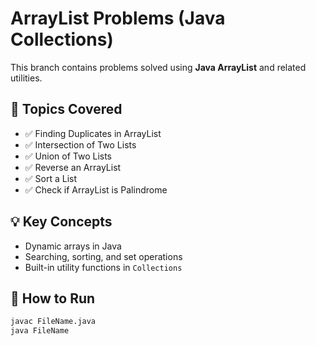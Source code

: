 # ArrayList Problems (Java Collections)

This branch contains problems solved using **Java ArrayList** and related utilities.

## 🚀 Topics Covered
- ✅ Finding Duplicates in ArrayList  
- ✅ Intersection of Two Lists  
- ✅ Union of Two Lists  
- ✅ Reverse an ArrayList  
- ✅ Sort a List  
- ✅ Check if ArrayList is Palindrome  

## 💡 Key Concepts
- Dynamic arrays in Java  
- Searching, sorting, and set operations  
- Built-in utility functions in `Collections`  

## 📂 How to Run
```bash
javac FileName.java
java FileName
